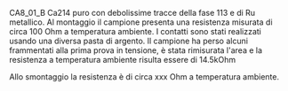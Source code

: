 CA8_01_B
Ca214 puro con debolissime tracce della fase 113 e di Ru metallico. Al montaggio il campione presenta una resistenza misurata di circa 100 Ohm a temperatura ambiente. I contatti sono stati realizzati usando una diversa pasta di argento. 
Il campione ha perso alcuni frammentati alla prima prova in tensione, è stata rimisurata l'area e la resistenza a temperatura ambiente risulta essere di 14.5kOhm

Allo smontaggio la resistenza è di circa xxx Ohm a temperatura ambiente.
